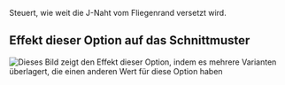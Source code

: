 Steuert, wie weit die J-Naht vom Fliegenrand versetzt wird.

## Effekt dieser Option auf das Schnittmuster

![Dieses Bild zeigt den Effekt dieser Option, indem es mehrere Varianten überlagert, die einen anderen Wert für diese Option haben](charlie_flywidth_sample.svg "Effekt dieser Option auf das Schnittmuster")
